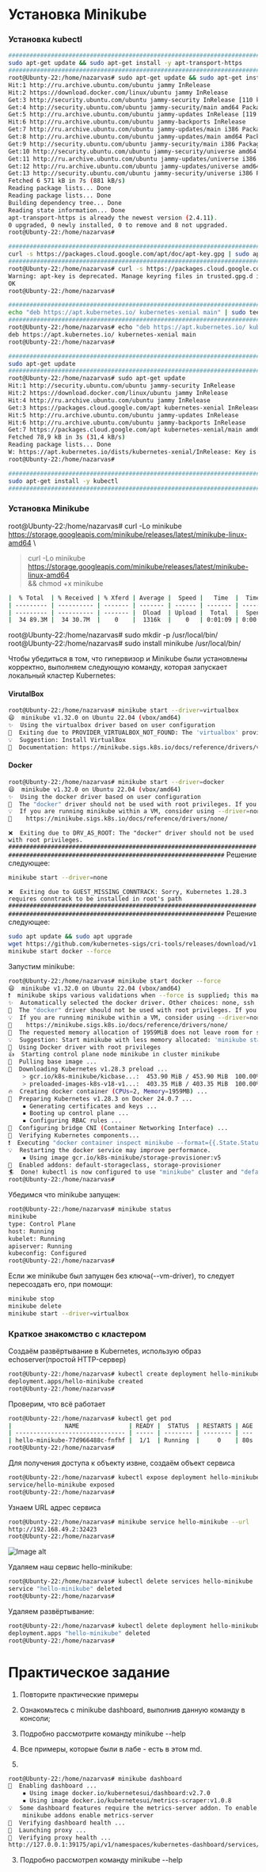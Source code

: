 
# Установка Minikube
### Установка kubectl
```sh
###################################################################################################################################
sudo apt-get update && sudo apt-get install -y apt-transport-https
###################################################################################################################################
root@Ubunty-22:/home/nazarvas# sudo apt-get update && sudo apt-get install -y apt-transport-https
Hit:1 http://ru.archive.ubuntu.com/ubuntu jammy InRelease                                        
Hit:2 https://download.docker.com/linux/ubuntu jammy InRelease                                   
Get:3 http://security.ubuntu.com/ubuntu jammy-security InRelease [110 kB]
Get:4 http://security.ubuntu.com/ubuntu jammy-security/main amd64 Packages [1 051 kB]
Get:5 http://ru.archive.ubuntu.com/ubuntu jammy-updates InRelease [119 kB]
Hit:6 http://ru.archive.ubuntu.com/ubuntu jammy-backports InRelease     
Get:7 http://ru.archive.ubuntu.com/ubuntu jammy-updates/main i386 Packages [547 kB]
Get:8 http://ru.archive.ubuntu.com/ubuntu jammy-updates/main amd64 Packages [1 263 kB]
Get:9 http://security.ubuntu.com/ubuntu jammy-security/main i386 Packages [383 kB]              
Get:10 http://security.ubuntu.com/ubuntu jammy-security/universe amd64 Packages [823 kB]
Get:11 http://ru.archive.ubuntu.com/ubuntu jammy-updates/universe i386 Packages [675 kB]
Get:12 http://ru.archive.ubuntu.com/ubuntu jammy-updates/universe amd64 Packages [1 020 kB]                              
Get:13 http://security.ubuntu.com/ubuntu jammy-security/universe i386 Packages [580 kB]                                  
Fetched 6 571 kB in 7s (881 kB/s)                                                                                        
Reading package lists... Done
Reading package lists... Done
Building dependency tree... Done
Reading state information... Done
apt-transport-https is already the newest version (2.4.11).
0 upgraded, 0 newly installed, 0 to remove and 8 not upgraded.
root@Ubunty-22:/home/nazarvas#

###################################################################################################################################
curl -s https://packages.cloud.google.com/apt/doc/apt-key.gpg | sudo apt-key add -
###################################################################################################################################
root@Ubunty-22:/home/nazarvas# curl -s https://packages.cloud.google.com/apt/doc/apt-key.gpg | sudo apt-key add -
Warning: apt-key is deprecated. Manage keyring files in trusted.gpg.d instead (see apt-key(8)).
OK
root@Ubunty-22:/home/nazarvas#

###################################################################################################################################
echo "deb https://apt.kubernetes.io/ kubernetes-xenial main" | sudo tee -a /etc/apt/sources.list.d/kubernetes.list
###################################################################################################################################
root@Ubunty-22:/home/nazarvas# echo "deb https://apt.kubernetes.io/ kubernetes-xenial main" | sudo tee -a /etc/apt/sources.list.d/kubernetes.list
deb https://apt.kubernetes.io/ kubernetes-xenial main
root@Ubunty-22:/home/nazarvas#

###################################################################################################################################
sudo apt-get update
###################################################################################################################################
root@Ubunty-22:/home/nazarvas# sudo apt-get update
Hit:1 http://security.ubuntu.com/ubuntu jammy-security InRelease                                                         
Hit:2 https://download.docker.com/linux/ubuntu jammy InRelease                                                           
Hit:4 http://ru.archive.ubuntu.com/ubuntu jammy InRelease                                           
Get:3 https://packages.cloud.google.com/apt kubernetes-xenial InRelease [8 993 B]
Hit:5 http://ru.archive.ubuntu.com/ubuntu jammy-updates InRelease
Hit:6 http://ru.archive.ubuntu.com/ubuntu jammy-backports InRelease
Get:7 https://packages.cloud.google.com/apt kubernetes-xenial/main amd64 Packages [69,9 kB]
Fetched 78,9 kB in 3s (31,4 kB/s)    
Reading package lists... Done
W: https://apt.kubernetes.io/dists/kubernetes-xenial/InRelease: Key is stored in legacy trusted.gpg keyring (/etc/apt/trusted.gpg), see the DEPRECATION section in apt-key(8) for details.
root@Ubunty-22:/home/nazarvas#

###################################################################################################################################
sudo apt-get install -y kubectl
###################################################################################################################################
```

### Установка Minikube
root@Ubunty-22:/home/nazarvas# curl -Lo minikube https://storage.googleapis.com/minikube/releases/latest/minikube-linux-amd64 \
> curl -Lo minikube https://storage.googleapis.com/minikube/releases/latest/minikube-linux-amd64 \
  && chmod +x minikube
```sh
|  % Total  | % Received | % Xferd | Average |  Speed |   Time  |  Time   |   Time  | Current |
| --------- | ---------- | ------- | ------- | ------ | ------- | ------- | ------- | ------- |
| --------- | ---------- | ------- |  Dload  | Upload |  Total  |  Spent  |   Left  |  Speed  |
|  34 89.3M |  34 30.7M  |    0    |  1316k  |    0   | 0:01:09 | 0:00:23 | 0:00:46 |  2048k  |
```

root@Ubunty-22:/home/nazarvas# sudo mkdir -p /usr/local/bin/
root@Ubunty-22:/home/nazarvas# sudo install minikube /usr/local/bin/

Чтобы убедиться в том, что гипервизор и Minikube были установлены корректно, выполняем следующую команду, которая запускает локальный кластер Kubernetes:

#### VirutalBox
```sh
root@Ubunty-22:/home/nazarvas# minikube start --driver=virtualbox   
😄  minikube v1.32.0 on Ubuntu 22.04 (vbox/amd64)   
✨  Using the virtualbox driver based on user configuration   
🤷  Exiting due to PROVIDER_VIRTUALBOX_NOT_FOUND: The 'virtualbox' provider was not found: unable to find VBoxManage in $PATH   
💡  Suggestion: Install VirtualBox
📘  Documentation: https://minikube.sigs.k8s.io/docs/reference/drivers/virtualbox/
```

#### Docker
```sh
root@Ubunty-22:/home/nazarvas# minikube start --driver=docker
😄  minikube v1.32.0 on Ubuntu 22.04 (vbox/amd64)
✨  Using the docker driver based on user configuration
🛑  The "docker" driver should not be used with root privileges. If you wish to continue as root, use --force.
💡  If you are running minikube within a VM, consider using --driver=none:
📘    https://minikube.sigs.k8s.io/docs/reference/drivers/none/
```

`❌  Exiting due to DRV_AS_ROOT: The "docker" driver should not be used with root privileges.`
`###################################################################################################################################`
Решение следующее:   
```sh
minikube start --driver=none
```

`❌  Exiting due to GUEST_MISSING_CONNTRACK: Sorry, Kubernetes 1.28.3 requires conntrack to be installed in root's path`
`###################################################################################################################################`
Решение следующее:   
```sh
sudo apt update && sudo apt upgrade
wget https://github.com/kubernetes-sigs/cri-tools/releases/download/v1.26.0/crictl-v1.26.0-linux-amd64.tar.gz
minikube start docker --force
```
Запустим minikube:
```sh
root@Ubunty-22:/home/nazarvas# minikube start docker --force
😄  minikube v1.32.0 on Ubuntu 22.04 (vbox/amd64)
❗  minikube skips various validations when --force is supplied; this may lead to unexpected behavior
✨  Automatically selected the docker driver. Other choices: none, ssh
🛑  The "docker" driver should not be used with root privileges. If you wish to continue as root, use --force.
💡  If you are running minikube within a VM, consider using --driver=none:
📘    https://minikube.sigs.k8s.io/docs/reference/drivers/none/
🧯  The requested memory allocation of 1959MiB does not leave room for system overhead (total system memory: 1959MiB). You may face stability issues.
💡  Suggestion: Start minikube with less memory allocated: 'minikube start --memory=1959mb'
📌  Using Docker driver with root privileges
👍  Starting control plane node minikube in cluster minikube
🚜  Pulling base image ...
💾  Downloading Kubernetes v1.28.3 preload ...
    > gcr.io/k8s-minikube/kicbase...:  453.90 MiB / 453.90 MiB  100.00% 6.09 Mi
    > preloaded-images-k8s-v18-v1...:  403.35 MiB / 403.35 MiB  100.00% 5.11 Mi
🔥  Creating docker container (CPUs=2, Memory=1959MB) ...
🐳  Preparing Kubernetes v1.28.3 on Docker 24.0.7 ...
    ▪ Generating certificates and keys ...
    ▪ Booting up control plane ...
    ▪ Configuring RBAC rules ...
🔗  Configuring bridge CNI (Container Networking Interface) ...
🔎  Verifying Kubernetes components...
❗  Executing "docker container inspect minikube --format={{.State.Status}}" took an unusually long time: 7.204066296s
💡  Restarting the docker service may improve performance.
    ▪ Using image gcr.io/k8s-minikube/storage-provisioner:v5
🌟  Enabled addons: default-storageclass, storage-provisioner
🏄  Done! kubectl is now configured to use "minikube" cluster and "default" namespace by default
root@Ubunty-22:/home/nazarvas# 
```


Убедимся что minikube запущен:
```sh
root@Ubunty-22:/home/nazarvas# minikube status
minikube
type: Control Plane
host: Running
kubelet: Running
apiserver: Running
kubeconfig: Configured
root@Ubunty-22:/home/nazarvas#
```

Если же minikube был запущен без ключа(--vm-driver), то следует пересоздать его, при помощи:
```sh
minikube stop
minikube delete
minikube start --driver=virtualbox
```

### Краткое знакомство с кластером
Создаём развёртывание в Kubernetes, использую образ echoserver(простой HTTP-сервер)
```sh
root@Ubunty-22:/home/nazarvas# kubectl create deployment hello-minikube --image=k8s.gcr.io/echoserver:1.10
deployment.apps/hello-minikube created
root@Ubunty-22:/home/nazarvas#
```

Проверим, что всё работает
```sh
root@Ubunty-22:/home/nazarvas# kubectl get pod
|               NAME              | READY |  STATUS  | RESTARTS | AGE |        
| ------------------------------- | ----- | -------- | -------- | --- |
| hello-minikube-77d966488c-fnfhf |  1/1  | Running  |     0    | 80s |
root@Ubunty-22:/home/nazarvas#
```

Для получения доступа к объекту извне, создаём объект сервиса
```sh
root@Ubunty-22:/home/nazarvas# kubectl expose deployment hello-minikube --type=NodePort --port=8080
service/hello-minikube exposed
root@Ubunty-22:/home/nazarvas# 
```
Узнаем URL адрес сервиса
```sh
root@Ubunty-22:/home/nazarvas# minikube service hello-minikube --url
http://192.168.49.2:32423
root@Ubunty-22:/home/nazarvas#
```
![Image alt](https://github.com/nazarvas/Storage/blob/main/VirtualBoxVM_UrZQGCoY3i.png)

Удаляем наш сервис hello-minikube:
```sh
root@Ubunty-22:/home/nazarvas# kubectl delete services hello-minikube
service "hello-minikube" deleted
root@Ubunty-22:/home/nazarvas#
```

Удаляем развёртывание:
```sh
root@Ubunty-22:/home/nazarvas# kubectl delete deployment hello-minikube
deployment.apps "hello-minikube" deleted
root@Ubunty-22:/home/nazarvas#
```

# Практическое задание
1. Повторите практические примеры
2. Ознакомьтесь с minikube dashboard, выполнив данную команду в консоли;
3. Подробно рассмотрите команду minikube --help

1. Все примеры, которые были в лабе - есть в этом md.
2. 
```sh
root@Ubunty-22:/home/nazarvas# minikube dashboard
🔌  Enabling dashboard ...
    ▪ Using image docker.io/kubernetesui/dashboard:v2.7.0
    ▪ Using image docker.io/kubernetesui/metrics-scraper:v1.0.8
💡  Some dashboard features require the metrics-server addon. To enable all features please run:
	minikube addons enable metrics-server	
🤔  Verifying dashboard health ...
🚀  Launching proxy ...
🤔  Verifying proxy health ...
http://127.0.0.1:39175/api/v1/namespaces/kubernetes-dashboard/services/http:kubernetes-dashboard:/proxy/
```
3. Подробно рассмотрел команду minikube --help
